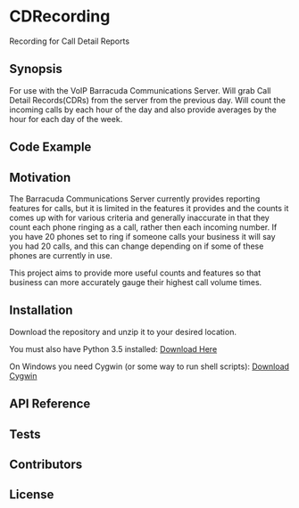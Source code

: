 CDRecording
==============
Recording for Call Detail Reports

Synopsis
--------------
For use with the VoIP Barracuda Communications Server. Will grab Call Detail Records(CDRs) from the server from the previous day. Will count the incoming calls by each hour of the day and also provide averages by the hour for each day of the week.

Code Example
--------------

Motivation
--------------
The Barracuda Communications Server currently provides reporting features for calls, but it is limited in the features it provides and the counts it comes up with for various criteria and generally inaccurate in that they count each phone ringing as a call, rather then each incoming number. If you have 20 phones set to ring if someone calls your business it will say you had 20 calls, and this can change depending on if some of these phones are currently in use. 

This project aims to provide more useful counts and features so that business can more accurately gauge their highest call volume times.

Installation
--------------
Download the repository and unzip it to your desired location. 

You must also have Python 3.5 installed: [Download Here](https://www.python.org/downloads/release/python-350/)

On Windows you need Cygwin (or some way to run shell scripts): [Download Cygwin](http://cygwin.com/install.html)

API Reference
--------------

Tests
--------------

Contributors
--------------

License
--------------
